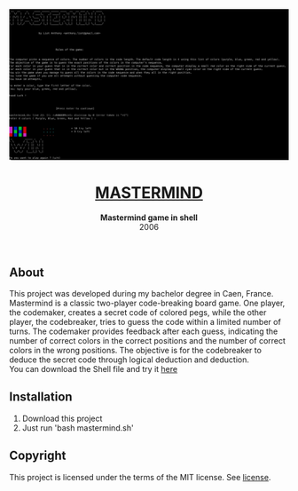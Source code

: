 <div align="center"><img src="assets/screenshot.png"></div>
<h1 align="center"><a href="https://github.com/anthonyliot/mastermind/releases/tag/v1.0">MASTERMIND</a></h1>
<p align="center">
<strong>Mastermind game in shell</strong>
<br>2006
</p>
<br/>
<h2>About</h2>
This project was developed during my bachelor degree in Caen, France.
<br/>
Mastermind is a classic two-player code-breaking board game. One player, the codemaker, creates a secret code of colored pegs, while the other player, the codebreaker, tries to guess the code within a limited number of turns. The codemaker provides feedback after each guess, indicating the number of correct colors in the correct positions and the number of correct colors in the wrong positions. The objective is for the codebreaker to deduce the secret code through logical deduction and deduction.
<br/>
You can download the Shell file and try it <a href="https://github.com/anthonyliot/mastermind/releases/tag/v1.0">here</a>

<h2>Installation</h2>

1. Download this project
2. Just run 'bash mastermind.sh'

<h2>Copyright</h2>
This project is licensed under the terms of the MIT license. See <a href="LICENSE">license</a>.